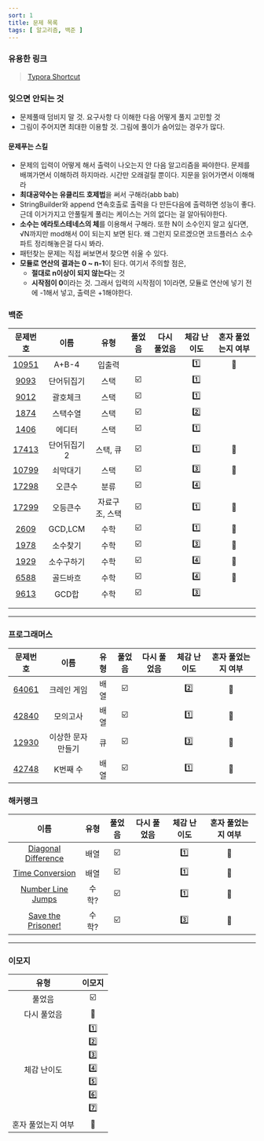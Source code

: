 ```yaml
---
sort: 1
title: 문제 목록
tags: [ 알고리즘, 백준 ]
---
```


### 유용한 링크

> [Typora Shortcut](https://support.typora.io/Shortcut-Keys/)

### 잊으면 안되는 것


* 문제풀때 덤비지 말 것. 요구사항 다 이해한 다음 어떻게 풀지 고민할 것
* 그림이 주어지면 최대한 이용할 것. 그림에 풀이가 숨어있는 경우가 많다.

#### 문제푸는 스킬

* 문제의 입력이 어떻게 해서 출력이 나오는지 안 다음 알고리즘을 짜야한다. 문제를 배껴가면서 이해하려 하지마라. 시간만 오래걸릴 뿐이다. 지문을 읽어가면서 이해해라
* **최대공약수는 유클리드 호제법**을 써서 구해라(abb bab)
* StringBuilder와 append 연속호출로 출력을 다 만든다음에 출력하면 성능이 좋다. 근데 이거가지고 안풀릴게 풀리는 케이스는 거의 없다는 걸 알아둬야한다.
* **소수는 에라토스테네스의 체**를 이용해서 구해라. 또한 N이 소수인지 알고 싶다면,  √N까지만 mod해서 0이 되는지 보면 된다. 왜 그런지 모르겠으면 코드플러스 소수파트 정리해놓은걸 다시 봐라.
* 패턴찾는 문제는 직접 써보면서 찾으면 쉬울 수 있다.
* **모듈로 연산의 결과는 0 ~ n-1**이 된다. 여기서 주의할 점은, 
  * **절대로 n이상이 되지 않는다**는 것
  * **시작점이 0**이라는 것. 그래서 입력의 시작점이 1이라면, 모듈로 연산에 넣기 전에 -1해서 넣고, 출력은 +1해야한다.

### 백준

| 문제번호 | 이름 | 유형 | 풀었음 | 다시 풀었음 | 체감 난이도 | 혼자 풀었는지 여부 |
| :-----: | :--------: | :------: | :---: | :-----: | :---: | :---: |
| [10951](https://www.acmicpc.net/problem/10951) | A+B-4 | 입출력 |  |  | :one: | :1st_place_medal: |
| [9093](https://www.acmicpc.net/problem/9093) | 단어뒤집기 | 스택 | :ballot_box_with_check: |             | :one: |  |
| [9012](https://www.acmicpc.net/problem/9012) | 괄호체크 | 스택 | :ballot_box_with_check: |             | :one: |  |
| [1874](https://www.acmicpc.net/problem/1874) | 스택수열 | 스택 | :ballot_box_with_check: |             | :two: |  |
| [1406](https://www.acmicpc.net/problem/1406) | 에디터 | 스택 | :ballot_box_with_check: | | :one: |  |
| [17413](https://www.acmicpc.net/problem/17413) | 단어뒤집기2 | 스택, 큐 | :ballot_box_with_check: | | :one: | :1st_place_medal: |
| [10799](https://www.acmicpc.net/problem/10799) | 쇠막대기 | 스택 | :ballot_box_with_check: | | :three: | :1st_place_medal: |
| [17298](https://www.acmicpc.net/problem/17298) | 오큰수 | 분류 | :ballot_box_with_check: | | :four: |  |
| [17299](https://www.acmicpc.net/problem/17299) | 오등큰수 | 자료구조, 스택 | :ballot_box_with_check: | | :one: | :1st_place_medal: |
| [2609](https://www.acmicpc.net/problem/2609) | GCD,LCM | 수학 | :ballot_box_with_check: | | :one: | :1st_place_medal: |
| [1978](https://www.acmicpc.net/problem/1978) | 소수찾기 | 수학 | :ballot_box_with_check: | | :three: | :1st_place_medal: |
| [1929](https://www.acmicpc.net/problem/1929) | 소수구하기 | 수학 | :ballot_box_with_check: | | :four: | :1st_place_medal: |
| [6588](https://www.acmicpc.net/problem/6588) | 골드바흐 | 수학 | :ballot_box_with_check: | | :four: | :1st_place_medal: |
| [9613](https://www.acmicpc.net/problem/9613) | GCD합 | 수학 | :ballot_box_with_check: | | :three: | |
|  |  |  |  | |  |  |
|  |  |  |  | |  |  |



***



### 프로그래머스

|                           문제번호                           |        이름        | 유형 |         풀었음          | 다시 풀었음 | 체감 난이도 | 혼자 풀었는지 여부 |
| :----------------------------------------------------------: | :----------------: | :--: | :---------------------: | :---------: | :---------: | :----------------: |
| [64061](https://programmers.co.kr/learn/courses/30/lessons/64061?language=java) |    크레인 게임     | 배열 | :ballot_box_with_check: |             |    :two:    | :1st_place_medal:  |
| [42840](https://programmers.co.kr/learn/courses/30/lessons/42840) |      모의고사      | 배열 | :ballot_box_with_check: |             |    :one:    | :1st_place_medal:  |
| [12930](https://programmers.co.kr/learn/courses/30/lessons/12930) | 이상한 문자 만들기 |  큐  | :ballot_box_with_check: |             |   :three:   | :1st_place_medal:  |
| [42748](https://programmers.co.kr/learn/courses/30/lessons/42748) |      K번째 수      | 배열 | :ballot_box_with_check: |             |    :one:    | :1st_place_medal:  |



### 해커랭크

|                             이름                             | 유형  |         풀었음          | 다시 풀었음 | 체감 난이도 | 혼자 풀었는지 여부 |
| :----------------------------------------------------------: | :---: | :---------------------: | :---------: | :---------: | :----------------: |
| [Diagonal Difference](https://www.hackerrank.com/challenges/diagonal-difference/problem) | 배열  | :ballot_box_with_check: |             |    :one:    | :1st_place_medal:  |
| [Time Conversion](https://www.hackerrank.com/challenges/time-conversion/problem) | 배열  | :ballot_box_with_check: |             |    :one:    | :1st_place_medal:  |
| [Number Line Jumps](https://www.hackerrank.com/challenges/kangaroo/problem) | 수학? | :ballot_box_with_check: |             |    :one:    | :1st_place_medal:  |
| [Save the Prisoner!](https://www.hackerrank.com/challenges/save-the-prisoner/problem) | 수학? | :ballot_box_with_check: |             |   :three:   | :1st_place_medal:  |

***



### 이모지

| 	유형	 | 	이모지	 |
| :-----: | :-----: |
| 풀었음 | :ballot_box_with_check: |
|    다시 풀었음     |                       :checkered_flag:                       |
|    체감 난이도     | :one:<br />:two:<br />:three:<br />:four:<br />:five:<br />:six:<br />:seven:<br /> |
| 혼자 풀었는지 여부 |                      :1st_place_medal:                       |

